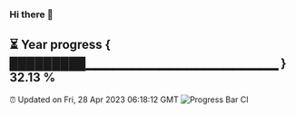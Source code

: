 ### Hi there 👋
⏳ Year progress { █████████▁▁▁▁▁▁▁▁▁▁▁▁▁▁▁▁▁▁▁▁▁ } 32.13 %
---
⏰ Updated on Fri, 28 Apr 2023 06:18:12 GMT
![Progress Bar CI](https://github.com/liununu/liununu/workflows/Progress%20Bar%20CI/badge.svg)
